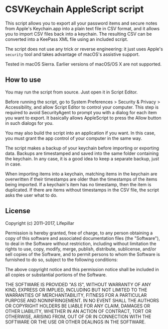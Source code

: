 # CSVKeychain AppleScript script

This script allows you to export all your password items and secure notes from
Apple's Keychain.app into a plain text file in CSV format, and it allows you to
import CSV files back into a keychain. The resulting CSV can be converted into
a KeePass XML file using an included script.

The script does not use any trick or reverse engineering: it just uses Apple's
`security` tool and takes advantage of macOS's assistive support.

Tested in macOS Sierra. Earlier versions of macOS/OS X are not supported.


## How to use

You may run the script from source. Just open it in Script Editor.

Before running the script, go to System Preferences > Security & Privacy >
Accessibility, and allow Script Editor to control your computer. This step is
required to avoid SecurityAgent to prompt you with a dialog for each item you
want to export. It basically allows AppleScript to press the Allow button in
such dialogs for you.

You may also build the script into an application if you want. In this case, you
must grant the app control of your computer in the same way.

The script makes a backup of your keychain before importing or exporting data.
Backups are timestamped and saved into the same folder containing the keychain.
In any case, it is a good idea to keep a separate backup, just in case.

When importing items into a keychain, matching items in the keychain are
overwritten if their timestamps are older than the timestamps of the items being
imported. If a keychain's item has no timestamp, then the item is duplicated. If
there are items without timestamps in the CSV file, the script asks the user
what to do.


## License

Copyright (c) 2011–2017, Lifepillar

Permission is hereby granted, free of charge, to any person obtaining a copy of
this software and associated documentation files (the "Software"), to deal in
the Software without restriction, including without limitation the rights to
use, copy, modify, merge, publish, distribute, sublicense, and/or sell copies of
the Software, and to permit persons to whom the Software is furnished to do so,
subject to the following conditions:

The above copyright notice and this permission notice shall be included in all
copies or substantial portions of the Software.

THE SOFTWARE IS PROVIDED "AS IS", WITHOUT WARRANTY OF ANY KIND, EXPRESS OR
IMPLIED, INCLUDING BUT NOT LIMITED TO THE WARRANTIES OF MERCHANTABILITY, FITNESS
FOR A PARTICULAR PURPOSE AND NONINFRINGEMENT. IN NO EVENT SHALL THE AUTHORS OR
COPYRIGHT HOLDERS BE LIABLE FOR ANY CLAIM, DAMAGES OR OTHER LIABILITY, WHETHER
IN AN ACTION OF CONTRACT, TORT OR OTHERWISE, ARISING FROM, OUT OF OR IN
CONNECTION WITH THE SOFTWARE OR THE USE OR OTHER DEALINGS IN THE SOFTWARE.
